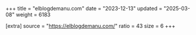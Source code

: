 +++
title = "elblogdemanu.com"
date = "2023-12-13"
updated = "2025-03-08"
weight = 6183

[extra]
source = "https://elblogdemanu.com/"
ratio = 43
size = 6
+++
